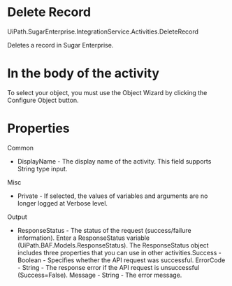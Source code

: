 ﻿# Delete Record

UiPath.SugarEnterprise.IntegrationService.Activities.DeleteRecord

Deletes a record in Sugar Enterprise.

# In the body of the activity

To select your object, you must use the Object Wizard by clicking the Configure Object button.

# Properties

Common

* DisplayName - The display name of the activity. This field supports String type input.

Misc

* Private - If selected, the values of variables and arguments are no longer logged at Verbose level.

Output

* ResponseStatus - The status of the request (success/failure information). Enter a ResponseStatus variable (UiPath.BAF.Models.ResponseStatus). The ResponseStatus object includes three properties that you can use in other activities.Success - Boolean - Specifies whether the API request was successful. ErrorCode - String - The response error if the API request is unsuccessful (Success=False). Message - String - The error message.
